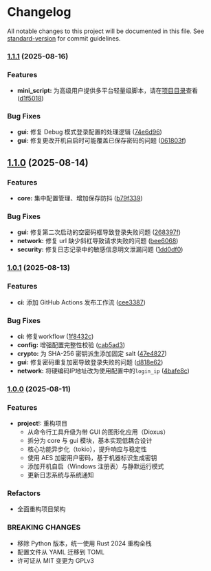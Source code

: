 # Changelog

All notable changes to this project will be documented in this file. See [standard-version](https://github.com/conventional-changelog/standard-version) for commit guidelines.

### [1.1.1](https://github.com/ReRokutosei/AutoLoginGuet/compare/v1.1.0...v1.1.1) (2025-08-16)


### Features

* **mini_script:** 为高级用户提供多平台轻量级脚本，请在[项目目录](mini_script)查看 ([d1f5018](https://github.com/ReRokutosei/AutoLoginGuet/commit/d1f50189b17a1af7fb26042417ea9edf45a8f29d))


### Bug Fixes

* **gui:** 修复 Debug 模式登录配置的处理逻辑 ([74e6d96](https://github.com/ReRokutosei/AutoLoginGuet/commit/74e6d96f55b215fefa754c31dcaa325f39fff352))
* **gui:** 修复更改开机自启时可能覆盖已保存密码的问题 ([061803f](https://github.com/ReRokutosei/AutoLoginGuet/commit/061803f22fd3463b8e9edbb9f540adeb1fadf8b4))

## [1.1.0](https://github.com/ReRokutosei/AutoLoginGuet/compare/v1.0.1...v1.1.0) (2025-08-14)


### Features

* **core:** 集中配置管理、增加保存防抖 ([b79f339](https://github.com/ReRokutosei/AutoLoginGuet/commit/b79f339d61755601ca68b91b96635c679bc7ef5f))


### Bug Fixes

* **gui:** 修复第二次启动的空密码框导致登录失败问题 ([268397f](https://github.com/ReRokutosei/AutoLoginGuet/commit/268397f4a48ed062e2381aa9ccb3bfac68226780))
* **network:** 修复 url 缺少斜杠导致请求失败的问题 ([bee6068](https://github.com/ReRokutosei/AutoLoginGuet/commit/bee60680e2b9bfdd9bd95c86fa27c58197bae39b))
* **security:** 修复日志记录中的敏感信息明文泄漏问题 ([1dd0df0](https://github.com/ReRokutosei/AutoLoginGuet/commit/1dd0df08113b251c5ad3cf62b17e9579969f8adb))

### [1.0.1](https://github.com/ReRokutosei/AutoLoginGuet/compare/v1.0.0...v1.0.1) (2025-08-13)


### Features

* **ci:** 添加 GitHub Actions 发布工作流 ([cee3387](https://github.com/ReRokutosei/AutoLoginGuet/commit/cee3387f8a7f7c72adebb2c2452dda0e25ab0190))


### Bug Fixes

* **ci:** 修复workflow ([1f8432c](https://github.com/ReRokutosei/AutoLoginGuet/commit/1f8432c4bdc402ec833de79879a00d9dfa045967))
* **config:** 增强配置完整性校验 ([cab5ad3](https://github.com/ReRokutosei/AutoLoginGuet/commit/cab5ad3bde3e5394ebdd715f14b4ab7a39389f5a))
* **crypto:** 为 SHA-256 密钥派生添加固定 salt ([47e4827](https://github.com/ReRokutosei/AutoLoginGuet/commit/47e48279587445c20c21a1173837c273218a8f53))
* **gui:** 修复密码重复加密导致登录失败的问题 ([d818e62](https://github.com/ReRokutosei/AutoLoginGuet/commit/d818e62c60ec31575a8f12933ab83b2b5e6faee4))
* **network:** 将硬编码IP地址改为使用配置中的`login_ip` ([4bafe8c](https://github.com/ReRokutosei/AutoLoginGuet/commit/4bafe8c272ac5de889b1126b51bc9d17b6a8fc33))

### [1.0.0](https://github.com/ReRokutosei/AutoLoginGuet/commit/06f9b44747bc5c1bf99eab548800d356efa7c9c8) (2025-08-11)


### Features

- **project**!: 重构项目
    - 从命令行工具升级为带 GUI 的图形化应用（Dioxus）
    - 拆分为 core 与 gui 模块，基本实现低耦合设计
    - 核心功能异步化（tokio），提升响应与稳定性
    - 使用 AES 加密用户密码，基于机器标识生成密钥
    - 添加开机自启（Windows 注册表）与静默运行模式
    - 更新日志系统与系统通知

### Refactors

- 全面重构项目架构

### BREAKING CHANGES

- 移除 Python 版本，统一使用 Rust 2024 重构全栈
- 配置文件从 YAML 迁移到 TOML
- 许可证从 MIT 变更为 GPLv3
